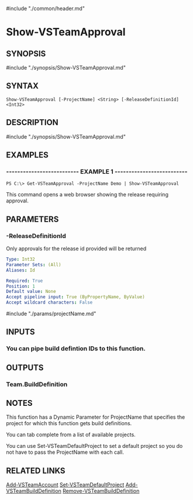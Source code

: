 #include "./common/header.md"

# Show-VSTeamApproval

## SYNOPSIS
#include "./synopsis/Show-VSTeamApproval.md"

## SYNTAX

```
Show-VSTeamApproval [-ProjectName] <String> [-ReleaseDefinitionId] <Int32>
```

## DESCRIPTION
#include "./synopsis/Show-VSTeamApproval.md"

## EXAMPLES

### -------------------------- EXAMPLE 1 --------------------------
```
PS C:\> Get-VSTeamApproval -ProjectName Demo | Show-VSTeamApproval
```

This command opens a web browser showing the release requiring approval.

## PARAMETERS

### -ReleaseDefinitionId
Only approvals for the release id provided will be returned

```yaml
Type: Int32
Parameter Sets: (All)
Aliases: Id

Required: True
Position: 1
Default value: None
Accept pipeline input: True (ByPropertyName, ByValue)
Accept wildcard characters: False
```

#include "./params/projectName.md"

## INPUTS

### You can pipe build defintion IDs to this function.

## OUTPUTS

### Team.BuildDefinition

## NOTES
This function has a Dynamic Parameter for ProjectName that specifies the
project for which this function gets build definitions.

You can tab complete from a list of available projects.

You can use Set-VSTeamDefaultProject to set a default project so you do not have
to pass the ProjectName with each call.

## RELATED LINKS

[Add-VSTeamAccount](Add-VSTeamAccount.md)
[Set-VSTeamDefaultProject](Set-VSTeamDefaultProject.md)
[Add-VSTeamBuildDefinition](Add-VSTeamBuildDefinition.md)
[Remove-VSTeamBuildDefinition](Remove-VSTeamBuildDefinition.md)